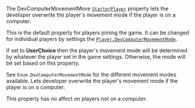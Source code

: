 The DevComputerMovementMove [`StarterPlayer`](https://create.roblox.com/docs/reference/engine/classes/StarterPlayer) property lets the
developer overwrite the player's movement mode if the player is on a
computer.

This is the default property for players joining the game. It can be
changed for individual players by settings the
[`Player.DevComputerMovementMode`](https://create.roblox.com/docs/reference/engine/classes/Player#DevComputerMovementMode).

If set to **UserChoice** then the player's movement mode will be
determined by whatever the player set in the game settings. Otherwise, the
mode will be set based on this property.

See `Enum.DevComputerMovementMode` for the different movement modes
available. Lets developer overwrite the player's movement mode if the
player is on a computer.

This property has no affect on players not on a computer.